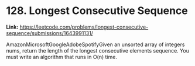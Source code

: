 # 128. Longest Consecutive Sequence

**Link:** https://leetcode.com/problems/longest-consecutive-sequence/submissions/1643991131/

AmazonMicrosoftGoogleAdobeSpotifyGiven an unsorted array of integers nums, return the length of the longest consecutive elements sequence. You must write an algorithm that runs in O(n) time.

